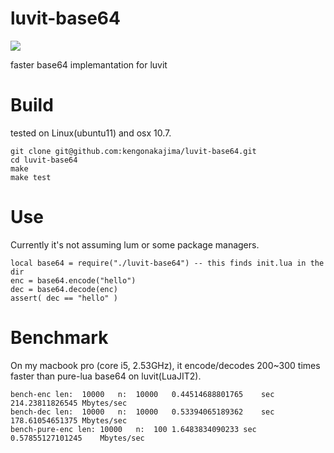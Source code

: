 luvit-base64
============
<a href="http://travis-ci.org/kengonakajima/luvit-base64"><img src="https://secure.travis-ci.org/kengonakajima/luvit-base64.png"></a>


faster base64 implemantation for luvit

Build
====
tested on Linux(ubuntu11) and osx 10.7.


    git clone git@github.com:kengonakajima/luvit-base64.git
    cd luvit-base64
    make
    make test


Use
====
Currently it's not assuming lum or some package managers.

    local base64 = require("./luvit-base64") -- this finds init.lua in the dir
    enc = base64.encode("hello")
    dec = base64.decode(enc)
    assert( dec == "hello" )
    

    
Benchmark
====
On my macbook pro (core i5, 2.53GHz), it encode/decodes 200~300 times faster than
pure-lua base64 on luvit(LuaJIT2).

    bench-enc len:	10000	n:	10000	0.44514688801765	sec	214.23811826545	Mbytes/sec
    bench-dec len:	10000	n:	10000	0.53394065189362	sec	178.61054651375	Mbytes/sec
    bench-pure-enc len:	10000	n:	100	1.6483834090233	sec	0.57855127101245	Mbytes/sec

    